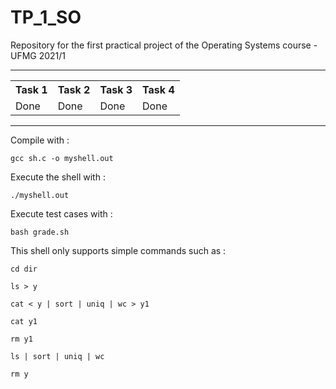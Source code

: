 # TP_1_SO
Repository for the first practical project of the Operating Systems course - UFMG 2021/1

<hr>
<table>
  <tr>
    <th>Task 1</th>
    <th>Task 2</th>
    <th>Task 3</th>
    <th>Task 4</th>
  </tr>
  <tr>
    <td>Done</td>
    <td>Done</td>
    <td>Done</td>
    <td>Done</td>
  </tr>
</table>
<hr>

Compile with :

`gcc sh.c -o myshell.out`

Execute the shell with : 

`./myshell.out`

Execute test cases with :

`bash grade.sh`

This shell only supports simple commands such as : 

`cd dir`

`ls > y`

`cat < y | sort | uniq | wc > y1`

`cat y1`

`rm y1`

`ls | sort | uniq | wc`

`rm y`
